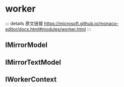 # worker
        
::: details 原文链接
https://microsoft.github.io/monaco-editor/docs.html#modules/worker.html
:::

## IMirrorModel
<!--@include: ./worker/IMirrorModel.md{6,13}-->

## IMirrorTextModel
<!--@include: ./worker/IMirrorTextModel.md{6,13}-->

## IWorkerContext
<!--@include: ./worker/IWorkerContext.md{6,13}-->
